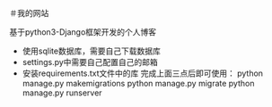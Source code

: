 ＃我的网站

基于python3-Django框架开发的个人博客
- 使用sqlite数据库，需要自己下载数据库
- settings.py中需要自己配置自己的邮箱
- 安装requirements.txt文件中的库
完成上面三点后即可使用：
python manage.py makemigrations
python manage.py migrate
python manage.py runserver
